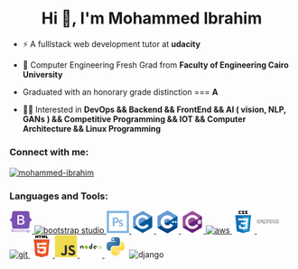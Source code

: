 <!--
**marait123/marait123** is a ✨ _special_ ✨ repository because its `README.md` (this file) appears on your GitHub profile.

Here are some ideas to get you started:

- 🔭 I’m currently working on ...
- 🌱 I’m currently learning ...
- 👯 I’m looking to collaborate on ...
- 🤔 I’m looking for help with ...
- 💬 Ask me about ...
- 📫 How to reach me: ...
- 😄 Pronouns: ...
- ⚡ Fun fact: ...
-->

<h1 align="center">Hi 👋, I'm Mohammed Ibrahim</h1>

- ⚡ A fulllstack web development tutor at **udacity**

- 🏫 Computer Engineering Fresh Grad from  **Faculty of Engineering Cairo University** 
- Graduated with an honorary grade distinction === **A**

- 👨‍💻 Interested in **DevOps && Backend && FrontEnd &&  AI ( vision, NLP, GANs ) && Competitive Programming && IOT && Computer Architecture && Linux Programming**


<p align="left">
<h3 align="left">Connect with me:</h3>
<a href="https://www.linkedin.com/in/mohammed-ibrahim-gaballah-4261a8180/" target="blank"><img align="center" src="https://icons-for-free.com/iconfiles/png/512/linkedin+linkedin+logo+networking+social+media+icon-1320196081476022403.png" alt="mohammed-ibrahim" height="50" width="40"  /></a>
</p>


<h3 align="left">Languages and Tools:</h3>
<p align="left"> <a href="https://getbootstrap.com" target="_blank"> <img src="https://raw.githubusercontent.com/devicons/devicon/master/icons/bootstrap/bootstrap-plain-wordmark.svg" alt="bootstrap" width="40" height="40"/> 
<img src="https://bootstrapstudio.io/assets/img/logo_128.png" alt="bootstrap studio" width="40" height="40"/> </a> <a href="https://sass-lang.com" target="_blank">
<a href="https://bootstrapstudio.io/" target="_blank">
<!--<img src="https://www.pngrepo.com/download/184129/adobe-illustrator.png" alt="illustrator" width="40" height="40"/> </a> <a href="https://sass-lang.com" target="_blank">-->
<img src="https://raw.githubusercontent.com/devicons/devicon/master/icons/photoshop/photoshop-line.svg" alt="photoshop" width="40" height="40"/> </a> <a href="https://www.python.org" target="_blank"> 
<img src="https://raw.githubusercontent.com/devicons/devicon/master/icons/c/c-original.svg" alt="c" width="40" height="40"/> </a> <a href="https://www.w3schools.com/cpp/" target="_blank"> <img src="https://raw.githubusercontent.com/devicons/devicon/master/icons/cplusplus/cplusplus-original.svg" alt="cplusplus" width="40" height="40"/> </a> <a href="https://www.w3schools.com/cs/" target="_blank"> <img src="https://raw.githubusercontent.com/devicons/devicon/master/icons/csharp/csharp-original.svg" alt="csharp" width="40" height="40"/> </a> <a href="https://www.w3schools.com/css/" target="_blank">
<img src="https://upload.wikimedia.org/wikipedia/commons/thumb/0/05/Go_Logo_Blue.svg/260px-Go_Logo_Blue.svg.png" alt="aws" width="60" height="40"/> </a> <a href="https://sass-lang.com" target="_blank">
 <img src="https://raw.githubusercontent.com/devicons/devicon/master/icons/css3/css3-original-wordmark.svg" alt="css3" width="40" height="40"/> </a> <a href="https://expressjs.com" target="_blank"> <img src="https://raw.githubusercontent.com/devicons/devicon/master/icons/express/express-original-wordmark.svg" alt="express" width="40" height="40"/> </a> <a href="https://git-scm.com/" target="_blank"> <img src="https://www.vectorlogo.zone/logos/git-scm/git-scm-icon.svg" alt="git" width="40" height="40"/> </a> <a href="https://www.w3.org/html/" target="_blank"> <img src="https://raw.githubusercontent.com/devicons/devicon/master/icons/html5/html5-original-wordmark.svg" alt="html5" width="40" height="40"/> </a> <a href="https://developer.mozilla.org/en-US/docs/Web/JavaScript" target="_blank"> <img src="https://raw.githubusercontent.com/devicons/devicon/master/icons/javascript/javascript-original.svg" alt="javascript" width="40" height="40"/> </a> <a href="https://nodejs.org" target="_blank"> <img src="https://raw.githubusercontent.com/devicons/devicon/master/icons/nodejs/nodejs-original-wordmark.svg" alt="nodejs" width="40" height="40"/> </a> <img src="https://raw.githubusercontent.com/devicons/devicon/master/icons/python/python-original.svg" alt="python" width="40" height="40"/> </a>
<img src="https://cdn.icon-icons.com/icons2/2415/PNG/512/django_original_logo_icon_146559.png" alt="django" width="40" height="40"/> </a> <a href="https://sass-lang.com" target="_blank">


